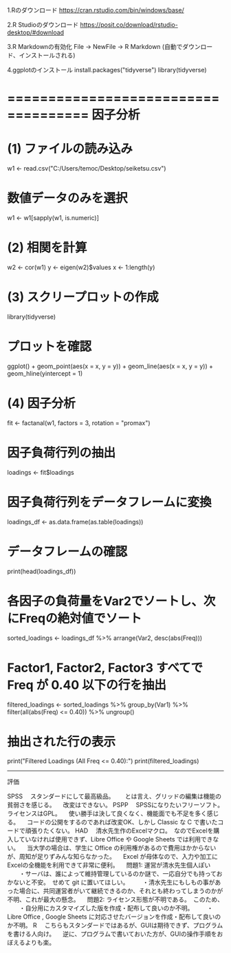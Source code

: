 1.Rのダウンロード
https://cran.rstudio.com/bin/windows/base/

2.R Studioのダウンロード
https://posit.co/download/rstudio-desktop/#download

3.R Markdownの有効化
File -> NewFile -> R Markdown
(自動でダウンロード、インストールされる)

4.ggplotのインストール
install.packages("tidyverse")
library(tidyverse)

====================================
因子分析
====================================
# (1) ファイルの読み込み
w1 <- read.csv("C:/Users/temoc/Desktop/seiketsu.csv")

# 数値データのみを選択
w1 <- w1[sapply(w1, is.numeric)]

# (2) 相関を計算
w2 <- cor(w1)
y <- eigen(w2)$values
x <- 1:length(y)

# (3) スクリープロットの作成
library(tidyverse)

# プロットを確認
ggplot() + 
  geom_point(aes(x = x, y = y)) + 
  geom_line(aes(x = x, y = y)) + 
  geom_hline(yintercept = 1)

# (4) 因子分析
fit <- factanal(w1, factors = 3, rotation = "promax")


# 因子負荷行列の抽出
loadings <- fit$loadings

# 因子負荷行列をデータフレームに変換
loadings_df <- as.data.frame(as.table(loadings))

# データフレームの確認
print(head(loadings_df))

# 各因子の負荷量をVar2でソートし、次にFreqの絶対値でソート
sorted_loadings <- loadings_df %>%
  arrange(Var2, desc(abs(Freq)))

# Factor1, Factor2, Factor3 すべてで Freq が 0.40 以下の行を抽出
filtered_loadings <- sorted_loadings %>%
  group_by(Var1) %>%
  filter(all(abs(Freq) <= 0.40)) %>%
  ungroup()

# 抽出された行の表示
print("Filtered Loadings (All Freq <= 0.40):")
print(filtered_loadings)

--------------------------------------
評価

SPSS
　スタンダードにして最高級品。　
　とは言え、グリッドの編集は機能の貧弱さを感じる。
　改変はできない。
PSPP
　SPSSになりたいフリーソフト。　ライセンスはGPL。
　使い勝手は決して良くなく、機能面でも不足を多く感じる。
　コードの公開をするのであれば改変OK、しかし Classic な C で書いたコードで頑張りたくない。
HAD
　清水先生作のExcelマクロ。　なのでExcelを購入していなければ使用できず、Libre Office や Google Sheets では利用できない。
　当大学の場合は、学生に Office の利用権があるので費用はかからないが、周知が足りずみんな知らなかった。
　Excel が母体なので、入力や加工にExcelの全機能を利用できて非常に便利。
　問題1: 運営が清水先生個人ぽい
　　・サーバは、誰によって維持管理しているのか謎で、一応自分でも持っておかないと不安。　せめて git に置いてほしい。
　　・清水先生にもしもの事があった場合に、共同運営者がいて継続できるのか、それとも終わってしまうのかが不明、これが最大の懸念。
　問題2: ライセンス形態が不明である。　このため、
　　・自分用にカスタマイズした版を作成・配布して良いのか不明。
　　・Libre Office , Google Sheets に対応させたバージョンを作成・配布して良いのか不明。
R
　こちらもスタンダードではあるが、GUIは期待できず、プログラムを書ける人向け。
　逆に、プログラムで書いておいた方が、GUIの操作手順をおぼえるよりも楽。